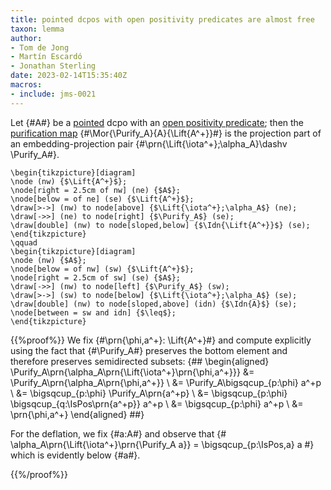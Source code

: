 ```yaml
---
title: pointed dcpos with open positivity predicates are almost free
taxon: lemma
author:
- Tom de Jong
- Martín Escardó
- Jonathan Sterling
date: 2023-02-14T15:35:40Z
macros:
- include: jms-0021
---
```


Let {#A#} be a [pointed](jms-001S) dcpo with an [open positivity predicate](jms-0022); then the [purification map](jms-0021) {#\Mor{\Purify_A}{A}{\Lift{A^+}}#} is the projection part of an embedding-projection pair {#\prn{\Lift{\iota^+};\alpha_A}\dashv \Purify_A#}.

```render-latex
\begin{tikzpicture}[diagram]
\node (nw) {$\Lift{A^+}$};
\node[right = 2.5cm of nw] (ne) {$A$};
\node[below = of ne] (se) {$\Lift{A^+}$};
\draw[>->] (nw) to node[above] {$\Lift{\iota^+};\alpha_A$} (ne);
\draw[->>] (ne) to node[right] {$\Purify_A$} (se);
\draw[double] (nw) to node[sloped,below] {$\Idn{\Lift{A^+}}$} (se);
\end{tikzpicture}
\qquad
\begin{tikzpicture}[diagram]
\node (nw) {$A$};
\node[below = of nw] (sw) {$\Lift{A^+}$};
\node[right = 2.5cm of sw] (se) {$A$};
\draw[->>] (nw) to node[left] {$\Purify_A$} (sw);
\draw[>->] (sw) to node[below] {$\Lift{\iota^+};\alpha_A$} (se);
\draw[double] (nw) to node[sloped,above] (idn) {$\Idn{A}$} (se);
\node[between = sw and idn] {$\leq$};
\end{tikzpicture}
```

{{%proof%}}
We fix {#\prn{\phi,a^+}: \Lift{A^+}#} and compute explicitly using the fact that {#\Purify_A#} preserves the bottom element and therefore preserves semidirected subsets:
{##
\begin{aligned}
  \Purify_A\prn{\alpha_A\prn{\Lift{\iota^+}\prn{\phi,a^+}}} &= 
  \Purify_A\prn{\alpha_A\prn{\phi,a^+}}
  \\
  &= \Purify_A\bigsqcup_{p:\phi} a^+p
  \\
  &= \bigsqcup_{p:\phi} \Purify_A\prn{a^+p}
  \\
  &= \bigsqcup_{p:\phi} \bigsqcup_{q:\IsPos\prn{a^+p}} a^+p
  \\
  &= 
  \bigsqcup_{p:\phi} a^+p
  \\
  &=
  \prn{\phi,a^+}
\end{aligned}
##}

For the deflation, we fix {#a:A#} and observe that
{#
  \alpha_A\prn{\Lift{\iota^+}\prn{\Purify_A a}} =
  \bigsqcup_{p:\IsPos\,a} a
#} which is evidently below {#a#}.

{{%/proof%}}
